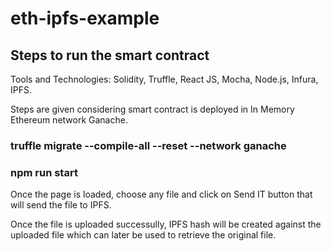 # eth-ipfs-example

## Steps to run the smart contract ##

Tools and Technologies: Solidity, Truffle, React JS, Mocha, Node.js, Infura, IPFS.

Steps are given considering smart contract is deployed in In Memory Ethereum network Ganache.

### truffle migrate --compile-all --reset --network ganache ###

### npm run start ###

Once the page is loaded, choose any file and click on Send IT button that will send the file to IPFS.

Once the file is uploaded successully, IPFS hash will be created against the uploaded file which can later be used to retrieve the original file.
